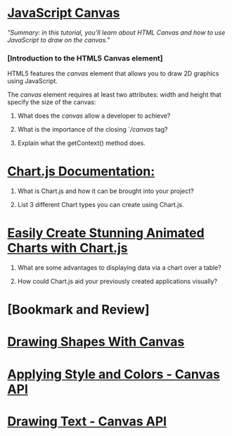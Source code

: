 
# [**JavaScript Canvas**](https://www.javascripttutorial.net/web-apis/javascript-canvas/)

*"Summary: in this tutorial, you’ll learn about HTML Canvas and how to use JavaScript to draw on the canvas."*

### [**Introduction to the HTML5 Canvas element**]

HTML5 features the *canvas* element that allows you to draw 2D graphics using JavaScript.

The *canvas* element requires at least two attributes: width and height that specify the size of the canvas:



1. What does the *canvas* allow a developer to achieve?

2. What is the importance of the closing `*/canvas* tag?

3. Explain what the getContext() method does.



# [**Chart.js Documentation:**]()

1. What is Chart.js and how it can be brought into your project?

2. List 3 different Chart types you can create using Chart.js.


# [**Easily Create Stunning Animated Charts with Chart.js**]()

1. What are some advantages to displaying data via a chart over a table?

2. How could Chart.js aid your previously created applications visually?








# [Bookmark and Review]

# [**Drawing Shapes With Canvas**]()

# [**Applying Style and Colors - Canvas API**]()

# [**Drawing Text - Canvas API**]()